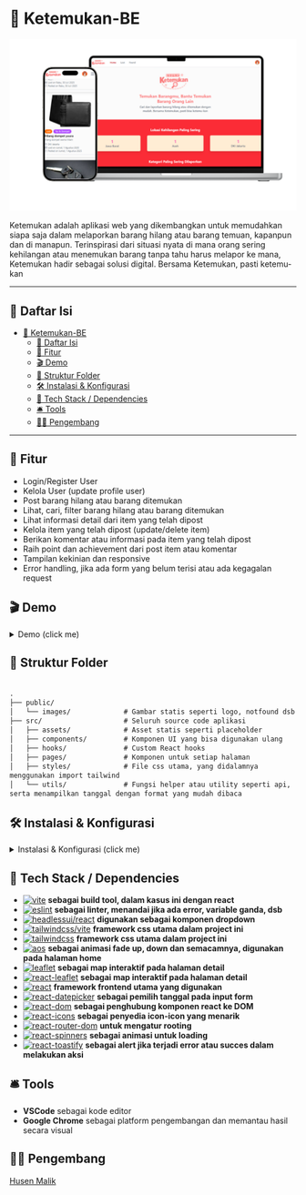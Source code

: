# 🔎 Ketemukan-BE

![Logo](./public/images/banner.png)

Ketemukan adalah aplikasi web yang dikembangkan untuk memudahkan siapa saja dalam melaporkan barang hilang atau barang temuan, kapanpun dan di manapun. Terinspirasi dari situasi nyata di mana orang sering kehilangan atau menemukan barang tanpa tahu harus melapor ke mana, Ketemukan hadir sebagai solusi digital. Bersama Ketemukan, pasti ketemu-kan

---

## 📑 Daftar Isi

- [🔎 Ketemukan-BE](#-ketemukan-be)
  - [📑 Daftar Isi](#-daftar-isi)
  - [🚀 Fitur](#-fitur)
  - [🎬 Demo](#-demo)
  - [📁 Struktur Folder](#-struktur-folder)
  - [🛠️ Instalasi \& Konfigurasi](#️-instalasi--konfigurasi)
  - [🧰 Tech Stack / Dependencies](#-tech-stack--dependencies)
  - [🛎️ Tools](#️-tools)
  - [👨‍💻 Pengembang](#-pengembang)

---

## 🚀 Fitur

- Login/Register User
- Kelola User (update profile user)
- Post barang hilang atau barang ditemukan
- Lihat, cari, filter barang hilang atau barang ditemukan
- Lihat informasi detail dari item yang telah dipost
- Kelola item yang telah dipost (update/delete item)
- Berikan komentar atau informasi pada item yang telah dipost
- Raih point dan achievement dari post item atau komentar
- Tampilan kekinian dan responsive
- Error handling, jika ada form yang belum terisi atau ada kegagalan request

## 🎬 Demo

<details>
<summary>Demo (click me)</summary>

  <details>
  <summary>Login (click me)</summary>

![Login](./public/gif/login.gif)

  </details>

  <details>
  <summary>Filter (click me)</summary>

![Filter](./public/gif/filter.gif)

  </details>

  <details>
  <summary>Geolokasi (click me)</summary>

![Geolokasi](./public/gif/geolokasi.gif)

  </details>

  <details>
  <summary>Komentar (click me)</summary>

![Komentar](./public/gif/komentar.gif)

  </details>

   <details>
  <summary>Tambah Item (click me)</summary>

![Tambah-Item](./public/gif/tambah-item.gif)

  </details>

</details>

## 📁 Struktur Folder

```

.
├── public/
│   └── images/             # Gambar statis seperti logo, notfound dsb
├── src/                    # Seluruh source code aplikasi
│   ├── assets/             # Asset statis seperti placeholder
│   ├── components/         # Komponen UI yang bisa digunakan ulang
│   ├── hooks/              # Custom React hooks
│   ├── pages/              # Komponen untuk setiap halaman
│   ├── styles/             # File css utama, yang didalamnya menggunakan import tailwind
│   └── utils/              # Fungsi helper atau utility seperti api, serta menampilkan tanggal dengan format yang mudah dibaca

```

## 🛠️ Instalasi & Konfigurasi

<details>
<summary>Instalasi & Konfigurasi (click me)</summary>

### 1. Clone repository ini

```
git clone https://github.com/husenmalik7/ketemukan-fe.git

```

### 2. Install repository

```
npm install

```

### 3. Jalankan server via start atau development

```
npm run start
or
npm run dev
```

</details>

## 🧰 Tech Stack / Dependencies

- [![vite](https://img.shields.io/badge/vite-v7.0.0-blue)](https://www.npmjs.com/package/vite) **sebagai build tool, dalam kasus ini dengan react**
- [![eslint](https://img.shields.io/badge/eslint-v9.29.0-blue)](https://www.npmjs.com/package/eslint) **sebagai linter, menandai jika ada error, variable ganda, dsb**
- [![headlessui/react](https://img.shields.io/badge/@headlessui/react-v2.2.6-blue)](https://www.npmjs.com/package/@headlessui/react) **digunakan sebagai komponen dropdown**
- [![tailwindcss/vite](https://img.shields.io/badge/@tailwindcss/vite-v4.1.11-blue)](https://www.npmjs.com/package/@tailwindcss/vite) **framework css utama dalam project ini**
- [![tailwindcss](https://img.shields.io/badge/tailwindcss-v4.1.11-blue)](https://www.npmjs.com/package/tailwindcss) **framework css utama dalam project ini**
- [![aos](https://img.shields.io/badge/aos-v2.3.4-blue)](https://www.npmjs.com/package/aos) **sebagai animasi fade up, down dan semacamnya, digunakan pada halaman home**
- [![leaflet](https://img.shields.io/badge/leaflet-v1.9.4-blue)](https://www.npmjs.com/package/leaflet) **sebagai map interaktif pada halaman detail**
- [![react-leaflet](https://img.shields.io/badge/react--leaflet-v5.0.0-blue)](https://www.npmjs.com/package/react-leaflet) **sebagai map interaktif pada halaman detail**
- [![react](https://img.shields.io/badge/react-v19.1.0-blue)](https://www.npmjs.com/package/react) **framework frontend utama yang digunakan**
- [![react-datepicker](https://img.shields.io/badge/react--datepicker-v8.4.0-blue)](https://www.npmjs.com/package/react-datepicker) **sebagai pemilih tanggal pada input form**
- [![react-dom](https://img.shields.io/badge/react--dom-v19.1.0-blue)](https://www.npmjs.com/package/react-dom) **sebagai penghubung komponen react ke DOM**
- [![react-icons](https://img.shields.io/badge/react--icons-v5.5.0-blue)](https://www.npmjs.com/package/react-icons) **sebagai penyedia icon-icon yang menarik**
- [![react-router-dom](https://img.shields.io/badge/react--router--dom-v7.6.3-blue)](https://www.npmjs.com/package/react-router-dom) **untuk mengatur rooting**
- [![react-spinners](https://img.shields.io/badge/react--spinners-v0.17.0-blue)](https://www.npmjs.com/package/react-spinners) **sebagai animasi untuk loading**
- [![react-toastify](https://img.shields.io/badge/react--toastify-v11.0.5-blue)](https://www.npmjs.com/package/react-toastify) **sebagai alert jika terjadi error atau succes dalam melakukan aksi**

## 🛎️ Tools

- **VSCode** sebagai kode editor
- **Google Chrome** sebagai platform pengembangan dan memantau hasil secara visual

## 👨‍💻 Pengembang

[Husen Malik](https://github.com/husenmalik7)
